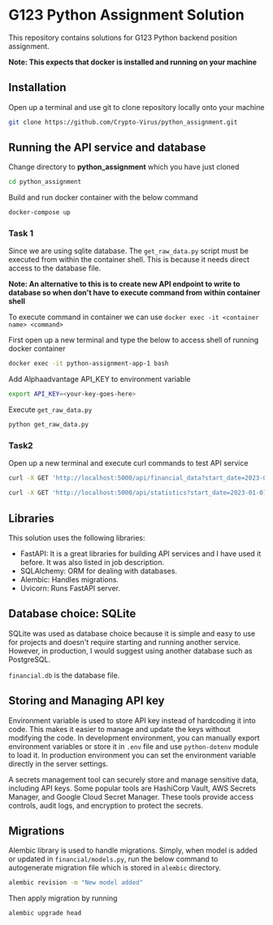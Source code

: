 # G123 Python Assignment Solution

This repository contains solutions for G123 Python backend position assignment.

**Note: This expects that docker is installed and running on your machine**


## Installation
Open up a terminal and use git to clone repository locally onto your machine

```bash
git clone https://github.com/Crypto-Virus/python_assignment.git
```

## Running the API service and database

Change directory to **python_assignment** which you have just cloned
```bash
cd python_assignment
```

Build and run docker container with the below command

```bash
docker-compose up
```

### Task 1
Since we are using sqlite database. The `get_raw_data.py` script must be executed from within the container shell. This is because it needs direct access to the database file.

**Note: An alternative to this is to create new API endpoint to write to database so when don't have to execute command from within container shell**

To execute command in container we can use `docker exec -it <container name> <command>`

First open up a new terminal and type the below to access shell of running docker container
```bash
docker exec -it python-assignment-app-1 bash
```
Add Alphaadvantage API_KEY to environment variable
```bash
export API_KEY=<your-key-goes-here>
```

Execute `get_raw_data.py`
```bash
python get_raw_data.py
```

### Task2

Open up a new terminal and execute curl commands to test API service
```bash
curl -X GET 'http://localhost:5000/api/financial_data?start_date=2023-01-01&end_date=2023-01-14&symbol=IBM&limit=3&page=2'

```
```bash
curl -X GET 'http://localhost:5000/api/statistics?start_date=2023-01-01&end_date=2023-01-31&symbol=IBM'

```

## Libraries
This solution uses the following libraries:
- FastAPI: It is a great libraries for building API services and I have used it before. It was also listed in job description.
- SQLAlchemy: ORM for dealing with databases.
- Alembic: Handles migrations.
- Uvicorn: Runs FastAPI server.


## Database choice: SQLite
SQLite was used as database choice because it is simple and easy to use for projects and doesn't require starting and running another service. However, in production, I would suggest using another database such as PostgreSQL.

`financial.db` is the database file.

## Storing and Managing API key
Environment variable is used to store API key instead of hardcoding it into code. This makes it easier to manage and update the keys without modifying the code. In development environment, you can manually export environment variables or store it in `.env` file and use `python-dotenv` module to load it. In production environment you can set the environment variable directly in the server settings.

A secrets management tool can securely store and manage sensitive data, including API keys. Some popular tools are HashiCorp Vault, AWS Secrets Manager, and Google Cloud Secret Manager. These tools provide access controls, audit logs, and encryption to protect the secrets.

## Migrations
Alembic library is used to handle migrations. Simply, when model is added or updated in `financial/models.py`, run the below command to autogenerate migration file which is stored in `alembic` directory.

```bash
alembic revision -m "New model added"
```

Then apply migration by running
```bash
alembic upgrade head
```

